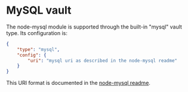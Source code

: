 # MySQL vault

The node-mysql module is supported through the built-in "mysql" vault type. Its configuration is:
```json
{
	"type": "mysql",
	"config": {
		"uri": "mysql uri as described in the node-mysql readme"
	}
}
```

This URI format is documented in the [node-mysql readme](https://npmjs.org/package/mysql).
